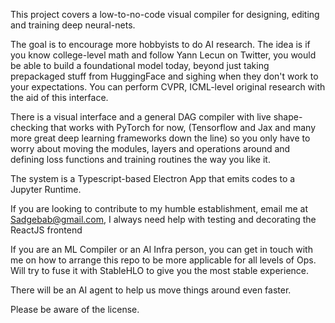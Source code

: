 This project covers a low-to-no-code visual compiler for designing, editing and training deep neural-nets. 

The goal is to encourage more hobbyists to do AI research. The idea is if you know college-level math and follow Yann Lecun on Twitter, you would be able to build a foundational model today, beyond just taking prepackaged stuff from HuggingFace and sighing when they don't work to your expectations.
You can perform CVPR, ICML-level original research with the aid of this interface. 

There is a visual interface and a general DAG compiler with live shape-checking that works with PyTorch for now, (Tensorflow and Jax and many more great deep learning frameworks down the line) so you only have to worry about moving the modules, layers and operations around and defining loss functions and training routines the way you like it. 

The system is a Typescript-based Electron App that emits codes to a Jupyter Runtime. 

If you are looking to contribute to my humble establishment, email me at Sadgebab@gmail.com, I always need help with testing and decorating the ReactJS frontend

If you are an ML Compiler or an AI Infra person, you can get in touch with me on how to arrange this repo to be more applicable for all levels of Ops. 
Will try to fuse it with StableHLO to give you the most stable experience. 

There will be an AI agent to help us move things around even faster. 

Please be aware of the license. 


